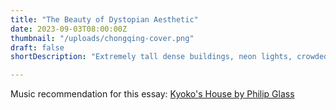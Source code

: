 ```yaml
---
title: "The Beauty of Dystopian Aesthetic"
date: 2023-09-03T08:00:00Z
thumbnail: "/uploads/chongqing-cover.png"
draft: false
shortDescription: "Extremely tall dense buildings, neon lights, crowded streets, humid weather and an old lady preparing spicy noodles. A writing about my short aesthetic adventure in Chongqing, China."

---
```

Music recommendation for this essay: [Kyoko's House by Philip Glass](https://www.youtube.com/watch?v=_i3pu5MAbCs)